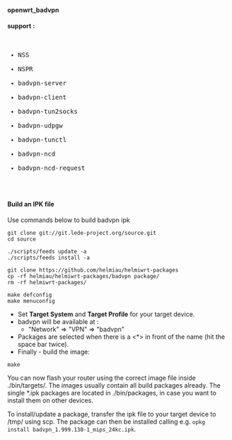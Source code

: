 #### openwrt_badvpn

<h4>support :</h4>
<pre>
<ul>
<li>NSS</li>
<li>NSPR</li>
<li>badvpn-server</li>
<li>badvpn-client</li>
<li>badvpn-tun2socks</li>
<li>badvpn-udpgw</li>
<li>badvpn-tunctl</li>
<li>badvpn-ncd</li>
<li>badvpn-ncd-request</li>
</ul>
</pre>

#### Build an IPK file

Use commands below to build badvpn ipk
```
git clone git://git.lede-project.org/source.git
cd source

./scripts/feeds update -a
./scripts/feeds install -a

git clone https://github.com/helmiau/helmiwrt-packages
cp -rf helmiau/helmiwrt-packages/badvpn package/
rm -rf helmiwrt-packages/

make defconfig
make menuconfig
```


- Set **Target System** and **Target Profile** for your target device.
- badvpn will be available at :
	- "Network" => "VPN" => "badvpn"
- Packages are selected when there is a <*> in front of the name (hit the space bar twice).
- Finally - build the image:
```
make
```

You can now flash your router using the correct image file inside ./bin/targets/. The images usually contain all build packages already.
The single *.ipk packages are located in ./bin/packages, in case you want to install them on other devices.

To install/update a package, transfer the ipk file to your target device to /tmp/ using scp.
The package can then be installed calling e.g. `opkg install badvpn_1.999.130-1_mips_24kc.ipk`.
